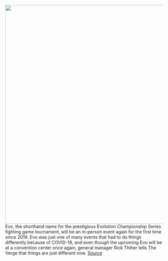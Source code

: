 <img src='https://cdn.vox-cdn.com/thumbor/rSjqrfaVxvfLcYmfNg6ZcfEJnlI=/0x0:1024x683/1200x800/filters:focal(431x261:593x423)/cdn.vox-cdn.com/uploads/chorus_image/image/71132122/1.0.jpeg' width='700px' /><br/>
Evo, the shorthand name for the prestigious Evolution Championship Series fighting game tournament, will be an in-person event again for the first time since 2019. Evo was just one of many events that had to do things differently because of COVID-19, and even though the upcoming Evo will be at a convention center once again, general manager Rick Thiher tells The Verge that things are just different now.
<a href='https://www.theverge.com/2022/7/16/23220503/evo-2022-event-rick-thiher-interview'> Source <a/>